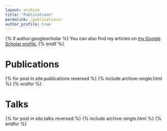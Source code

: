 ```yaml
---
layout: archive
title: "Publications"
permalink: /publications/
author_profile: true
---
```


{% if author.googlescholar %}
  You can also find my articles on <u><a href="{{author.googlescholar}}">my Google Scholar profile</a>.</u>
{% endif %}

# Publications

{% for post in site.publications reversed %}
  {% include archive-single.html %}
{% endfor %}

# Talks
{% for post in site.talks reversed %}
  {% include archive-single.html %}
{% endfor %}
